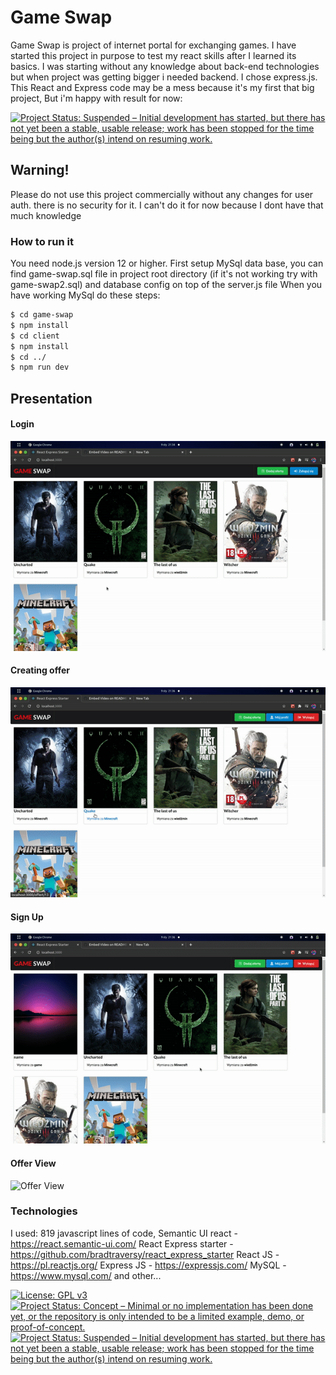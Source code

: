 # Game Swap
Game Swap is project of internet portal for exchanging games.
I have started this project in purpose to test my react skills after I learned its basics.
I was starting without any knowledge about back-end technologies but when project was getting bigger i needed backend. I chose express.js. This React and Express code may be a mess because it's my first that big project, But i'm happy with result for now:

[![Project Status: Suspended – Initial development has started, but there has not yet been a stable, usable release; work has been stopped for the time being but the author(s) intend on resuming work.](https://www.repostatus.org/badges/latest/suspended.svg)](https://www.repostatus.org/#suspended)
## Warning!
Please do not use this project commercially without any changes for user auth. there is no security for it. I can't do it for now because I dont have that much knowledge
### How to run it
You need node.js version 12 or higher.
First setup MySql data base, you can find game-swap.sql file in project root directory (if it's not working try with game-swap2.sql) and database config on top of the server.js file
When you have working MySql do these steps:
```sh
$ cd game-swap
$ npm install
$ cd client
$ npm install
$ cd ../
$ npm run dev
```
## Presentation
#### Login
![Login](demo/login.gif)
#### Creating offer
![Create offer](demo/createOffer.gif)

#### Sign Up
![Sign Up](demo/signUp.gif)
#### Offer View
![Offer View](demo/offerView.gif)



### Technologies
I used:
819 javascript lines of code,
Semantic UI react - https://react.semantic-ui.com/
React Express starter - https://github.com/bradtraversy/react_express_starter
React JS - https://pl.reactjs.org/
Express JS - https://expressjs.com/
MySQL - https://www.mysql.com/
and other...

[![License: GPL v3](https://img.shields.io/badge/License-GPLv3-blue.svg)](https://www.gnu.org/licenses/gpl-3.0)
[![Project Status: Concept – Minimal or no implementation has been done yet, or the repository is only intended to be a limited example, demo, or proof-of-concept.](https://www.repostatus.org/badges/latest/concept.svg)](https://www.repostatus.org/#concept)
[![Project Status: Suspended – Initial development has started, but there has not yet been a stable, usable release; work has been stopped for the time being but the author(s) intend on resuming work.](https://www.repostatus.org/badges/latest/suspended.svg)](https://www.repostatus.org/#suspended)

